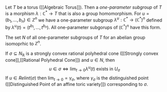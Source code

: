 Let $T$ be a torus ([[Algebraic Torus]]).
Then a *one-parameter subgroup* of $T$ is a morphism $\lambda:\mathbb{C}^*\rightarrow T$ that is also a group homomorphism.
For $u = (b_1,\dots,b_n)\in\mathbb{Z}^n$ we have a one-parameter subgroup $\lambda^u : \mathbb{C}^* \rightarrow (\mathbb{C}^*)^n$ defined by $\lambda^u(t) = (t^{b_1},\dots,t^{b_n})$.
All one-parameter subgorups of $(\mathbb{C}^*)^n$ have this form.

The set $N$ of all one-parameter subgroups of $T$ for an abelian group isomoprhic to $\mathbb{Z}^n$.

If $\sigma \subseteq N_{\mathbb{R}}$ is a strongly convex rational polyhedral cone ([[Strongly convex cone]],[[Rational Polyhedral Cone]]) and $u\in N$, then 
$$ u\in \sigma \Leftrightarrow \lim_{t\rightarrow 0} \lambda^u(t) \text{ exists in } U_{\sigma}$$ 
If $u\in Relint(\sigma)$ then $\lim_{t\rightarrow 0} = \gamma_{\sigma}$, where $\gamma_{\sigma}$ is the distinguished point ([[Distinguished Point of an affine toric variety]]) corresponding to $\sigma$.  

